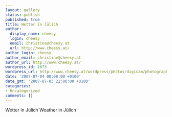 ```yaml
---
layout: gallery
status: publish
published: true
title: Wetter in Jülich
author:
  display_name: cheesy
  login: cheesy
  email: christine@cheesy.at
  url: http://www.cheesy.at/
author_login: cheesy
author_email: christine@cheesy.at
author_url: http://www.cheesy.at/
wordpress_id: 1673
wordpress_url: http://www.cheesy.at/wordpress/photos/digicam/photographie/2007-07-04/
date: '2007-07-04 00:00:00 +0100'
date_gmt: '2007-07-03 22:00:00 +0100'
categories:
- Uncategorized
comments: []
---
```

<!--:de-->Wetter in Jülich
<!--:--><!--:en-->Weather in Jülich
<!--:-->
